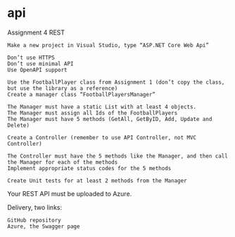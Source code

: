 # api
Assignment 4 REST

    Make a new project in Visual Studio, type “ASP.NET Core Web Api”

    Don’t use HTTPS
    Don’t use minimal API
    Use OpenAPI support

    Use the FootballPlayer class from Assignment 1 (don’t copy the class, but use the library as a reference)
    Create a manager class “FootballPlayersManager” 

    The Manager must have a static List with at least 4 objects.
    The Manager must assign all Ids of the FootballPlayers
    The Manager must have 5 methods (GetAll, GetByID, Add, Update and Delete)

    Create a Controller (remember to use API Controller, not MVC Controller)

    The Controller must have the 5 methods like the Manager, and then call the Manager for each of the methods
    Implement appropriate status codes for the 5 methods

    Create Unit tests for at least 2 methods from the Manager

Your REST API must be uploaded to Azure.

Delivery, two links:

    GitHub repository
    Azure, the Swagger page 
